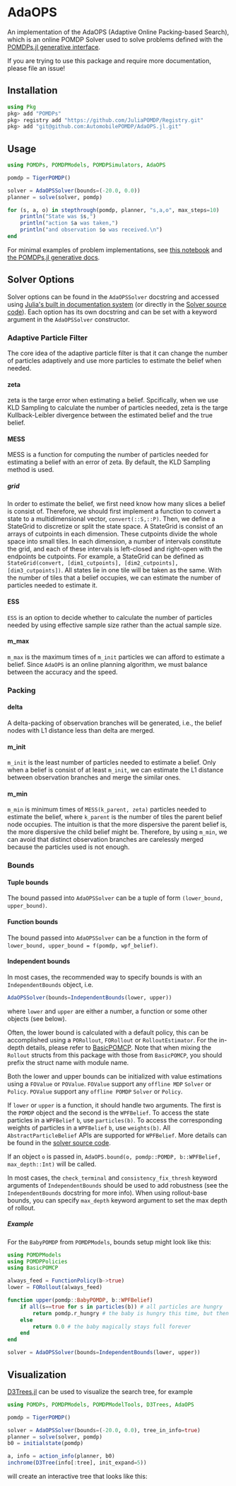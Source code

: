 # AdaOPS

An implementation of the AdaOPS (Adaptive Online Packing-based Search), which is an online POMDP Solver used to solve problems defined with the [POMDPs.jl generative interface](https://github.com/JuliaPOMDP/POMDPs.jl).

If you are trying to use this package and require more documentation, please file an issue!

## Installation

```julia
using Pkg
pkg> add "POMDPs"
pkg> registry add "https://github.com/JuliaPOMDP/Registry.git"
pkg> add "git@github.com:AutomobilePOMDP/AdaOPS.jl.git"
```

## Usage

```julia
using POMDPs, POMDPModels, POMDPSimulators, AdaOPS

pomdp = TigerPOMDP()

solver = AdaOPSSolver(bounds=(-20.0, 0.0))
planner = solve(solver, pomdp)

for (s, a, o) in stepthrough(pomdp, planner, "s,a,o", max_steps=10)
    println("State was $s,")
    println("action $a was taken,")
    println("and observation $o was received.\n")
end
```

For minimal examples of problem implementations, see [this notebook](https://github.com/JuliaPOMDP/BasicPOMCP.jl/blob/master/notebooks/Minimal_Example.ipynb) and [the POMDPs.jl generative docs](http://juliapomdp.github.io/POMDPs.jl/latest/generative/).

## Solver Options

Solver options can be found in the `AdaOPSSolver` docstring and accessed using [Julia's built in documentation system](https://docs.julialang.org/en/v1/manual/documentation/#Accessing-Documentation-1) (or directly in the [Solver source code](/src/AdaOPS.jl)). Each option has its own docstring and can be set with a keyword argument in the `AdaOPSSolver` constructor.

### Adaptive Particle Filter
The core idea of the adaptive particle filter is that it can change the number of particles adaptively and use more particles to estimate the belief when needed.
#### zeta
zeta is the targe error when estimating a belief. Spcifically, when we use KLD Sampling to calculate the number of particles needed, zeta is the targe Kullback-Leibler divergence between the estimated belief and the true belief.
#### MESS
MESS is a function for computing the number of particles needed for estimating a belief with an error of zeta. By default, the KLD Sampling method is used.
##### grid
In order to estimate the belief, we first need know how many slices a belief is consist of. Therefore, we should first implement a function to convert a state to a multidimensional vector,
`convert(::S,::P)`.
Then, we define a StateGrid to discretize or split the state space.
A StateGrid is consist of an arrays of cutpoints in each dimension. These cutpoints divide the whole space into small tiles. In each dimension, a number of intervals constitute the grid, and each of these intervals is left-closed and right-open with the endpoints be cutpoints.
For example, a StateGrid can be defined as `StateGrid(convert, [dim1_cutpoints], [dim2_cutpoints], [dim3_cutpoints])`.
All states lie in one tile will be taken as the same.
With the number of tiles that a belief occupies, we can estimate the number of particles needed to estimate it.
#### ESS
`ESS` is an option to decide whether to calculate the number of particles needed by using effective sample size rather than the actual sample size.
#### m_max
`m_max` is the maximum times of `m_init` particles we can afford to estimate a belief. Since `AdaOPS` is an online planning algorithm, we must balance between the accuracy and the speed.

### Packing
#### delta
A delta-packing of observation branches will be generated, i.e., the belief nodes with L1 distance less than delta are merged.
#### m_init
`m_init` is the least number of particles needed to estimate a belief. Only when a belief is consist of at least `m_init`, we can estimate the L1 distance between observation branches and merge the similar ones.
#### m_min
`m_min` is minimum times of `MESS(k_parent, zeta)` particles needed to estimate the belief, where `k_parent` is the number of tiles the parent belief node occupies.
The intuition is that the more dispersive the parent belief is, the more dispersive the child belief might be. Therefore, by using `m_min`, we can avoid that distinct observation branches are carelessly merged because the particles used is not enough.
### Bounds

#### Tuple bounds
The bound passed into `AdaOPSSolver` can be a tuple of form `(lower_bound, upper_bound)`.
#### Function bounds
The bound passed into `AdaOPSSolver` can be a function in the form of `lower_bound, upper_bound = f(pomdp, wpf_belief)`.

#### Independent bounds

In most cases, the recommended way to specify bounds is with an `IndependentBounds` object, i.e.
```julia
AdaOPSSolver(bounds=IndependentBounds(lower, upper))
```
where `lower` and `upper` are either a number, a function or some other objects (see below).

Often, the lower bound is calculated with a default policy, this can be accomplished using a `PORollout`, `FORollout` or `RolloutEstimator`. For the in-depth details, please refer to [BasicPOMCP](https://github.com/JuliaPOMDP/BasicPOMCP.jl/blob/master/src/rollout.jl). Note that when mixing the `Rollout` structs from this package with those from `BasicPOMCP`, you should prefix the struct name with module name.

Both the lower and upper bounds can be initialized with value estimations using a `FOValue` or `POValue`.
`FOValue` support any `offline MDP` `Solver` or `Policy`. `POValue` support any `offline POMDP` `Solver` or `Policy`.

If `lower` or `upper` is a function, it should handle two arguments. The first is the `POMDP` object and the second is the `WPFBelief`. To access the state particles in a `WPFBelief` `b`, use `particles(b)`. To access the corresponding weights of particles in a `WPFBelief` `b`, use `weights(b)`. All `AbstractParticleBelief` APIs are supported for `WPFBelief`. More details can be found in the [solver source code](/src/wpf_belief.jl).

If an object `o` is passed in, `AdaOPS.bound(o, pomdp::POMDP, b::WPFBelief, max_depth::Int)` will be called.

In most cases, the `check_terminal` and `consistency_fix_thresh` keyword arguments of `IndependentBounds` should be used to add robustness (see the `IndependentBounds` docstring for more info).
When using rollout-base bounds, you can specify `max_depth` keyword argument to set the max depth of rollout.

##### Example

For the `BabyPOMDP` from `POMDPModels`, bounds setup might look like this:
```julia
using POMDPModels
using POMDPPolicies
using BasicPOMCP

always_feed = FunctionPolicy(b->true)
lower = FORollout(always_feed)

function upper(pomdp::BabyPOMDP, b::WPFBelief)
    if all(s==true for s in particles(b)) # all particles are hungry
        return pomdp.r_hungry # the baby is hungry this time, but then becomes full magically and stays that way forever
    else
        return 0.0 # the baby magically stays full forever
    end
end

solver = AdaOPSSolver(bounds=IndependentBounds(lower, upper))
```

## Visualization

[D3Trees.jl](https://github.com/sisl/D3Trees.jl) can be used to visualize the search tree, for example

```julia
using POMDPs, POMDPModels, POMDPModelTools, D3Trees, AdaOPS

pomdp = TigerPOMDP()

solver = AdaOPSSolver(bounds=(-20.0, 0.0), tree_in_info=true)
planner = solve(solver, pomdp)
b0 = initialstate(pomdp)

a, info = action_info(planner, b0)
inchrome(D3Tree(info[:tree], init_expand=5))
```
will create an interactive tree that looks like this:
